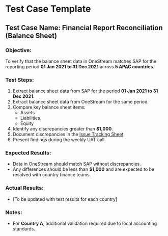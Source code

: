 # Test Case Template

## Test Case Name: Financial Report Reconciliation (Balance Sheet)

### Objective:
To verify that the balance sheet data in OneStream matches SAP for the reporting period **01 Jan 2021 to 31 Dec 2021** across **5 APAC countries**.

### Test Steps:
1. Extract balance sheet data from SAP for the period **01 Jan 2021 to 31 Dec 2021**.
2. Extract balance sheet data from OneStream for the same period.
3. Compare key balance sheet items:
   - Assets
   - Liabilities
   - Equity
4. Identify any discrepancies greater than **$1,000**.
5. Document discrepancies in the [Issue Tracking Sheet](../Reports/Issue_Tracking_Template.md).
6. Present findings during the weekly UAT call.

### Expected Results:
- Data in OneStream should match SAP without discrepancies.
- Any differences should be less than **$1,000** and are expected to be resolved with country finance teams.

### Actual Results:
- [To be updated with test results for each country]

### Notes:
- For **Country A**, additional validation required due to local accounting standards.
